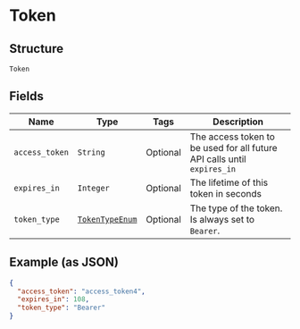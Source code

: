 
# Token

## Structure

`Token`

## Fields

| Name | Type | Tags | Description |
|  --- | --- | --- | --- |
| `access_token` | `String` | Optional | The access token to be used for all future API calls until `expires_in` |
| `expires_in` | `Integer` | Optional | The lifetime of this token in seconds |
| `token_type` | [`TokenTypeEnum`](../../doc/models/token-type-enum.md) | Optional | The type of the token. Is always set to `Bearer`. |

## Example (as JSON)

```json
{
  "access_token": "access_token4",
  "expires_in": 108,
  "token_type": "Bearer"
}
```

